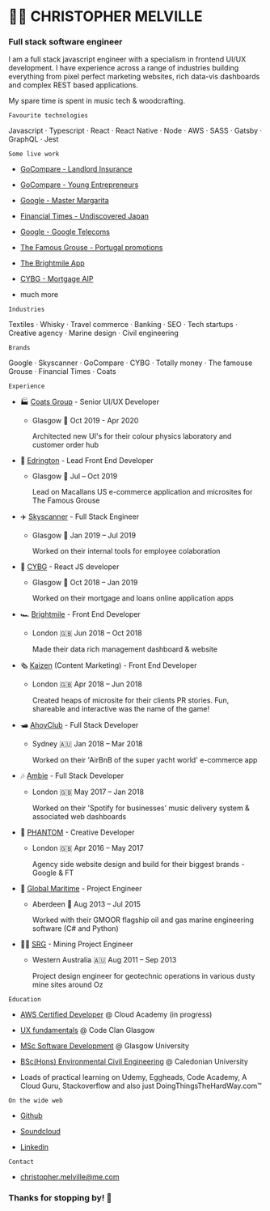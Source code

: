 # 👨‍💻 CHRISTOPHER MELVILLE 

### Full stack software engineer

I am a full stack javascript engineer with a specialism in frontend UI/UX development. I have experience across a range of industries building everything from pixel perfect marketing websites, rich data-vis dashboards and complex REST based applications.

My spare time is spent in music tech & woodcrafting. 

```
Favourite technologies 
```

Javascript · Typescript · React · React Native · Node · AWS · SASS · Gatsby · GraphQL · Jest


```
Some live work
```

* [GoCompare - Landlord Insurance](https://www.gocompare.com/landlord-insurance/best-cities-for-landlords/#/)

* [GoCompare - Young Entrepreneurs](https://www.gocompare.com/broadband/young-entrepreneurs/#/)

* [Google - Master Margarita](https://Masterimargarita.withgoogle.com)

* [Financial Times - Undiscovered Japan](http://undiscovered-japan.ft.com/)

* [Google - Google Telecoms](https://Telecomsconnect.withgoogle.com)

* [The Famous Grouse - Portugal promotions](https://promocaothefamousgrouse.pt/)

* [The Brightmile App](https://www.brightmile.io/)

* [CYBG - Mortgage AIP](https://aip.cbonline.co.uk/?channel=web)

 + much more

```
Industries
```

Textiles · Whisky · Travel commerce · Banking · SEO · Tech startups · Creative agency · Marine design · Civil engineering


```
Brands
```

Google · Skyscanner · GoCompare · CYBG · Totally money · The famouse Grouse · Financial Times · Coats

```
Experience
```

* 🏭 [Coats Group](https://www.coats.com/) - Senior UI/UX Developer 
  * Glasgow 🏴󠁧󠁢󠁳󠁣󠁴󠁿 Oct 2019 - Apr 2020

    Architected new UI's for their colour physics laboratory and customer order hub

* 🥃 [Edrington](https://www.edrington.com/) - Lead Front End Developer 
  * Glasgow 🏴󠁧󠁢󠁳󠁣󠁴󠁿 Jul – Oct 2019

    Lead on Macallans US e-commerce application and microsites for The Famous Grouse

* ✈️ [Skyscanner](https://www.skyscanner.net/) - Full Stack Engineer 
  * Glasgow 🏴󠁧󠁢󠁳󠁣󠁴󠁿 󠁢󠁳󠁣Jan 2019 – Jul 2019
  
    Worked on their internal tools for employee colaboration

* 🏦 [CYBG](https://www.cybg.com/) - React JS developer 
  * Glasgow 🏴󠁧󠁢󠁳󠁣󠁴󠁿 Oct 2018 – Jan 2019
  
    Worked on their mortgage and loans online application apps 

* 🏎️ [Brightmile](https://www.brightmile.io/) - Front End Developer 
  * London 🇬🇧󠁧󠁢󠁥󠁮󠁧󠁿󠁧󠁢󠁳󠁣󠁴󠁿 Jun 2018 – Oct 2018
  
    Made their data rich management dashboard & website

* 🗞️ [Kaizen](https://www.kaizen.co.uk/) (Content Marketing) - Front End Developer 
  * London 🇬🇧 Apr 2018 – Jun 2018
  
    Created heaps of microsite for their clients PR stories. Fun, shareable and interactive was the name of the game!

* 🛥️ [AhoyClub](https://ahoyclub.com/) - Full Stack Developer 
  * Sydney 🇦🇺 Jan 2018 – Mar 2018
  
    Worked on their 'AirBnB of the super yacht world' e-commerce app

* 🎶 [Ambie](https://www.ambie.fm/) - Full Stack Developer
  * London 🇬🇧 May 2017 – Jan 2018
  
    Worked on their 'Spotify for businesses' music delivery system & associated web dashboards

* 👻 [PHANTOM](https://phantom.land/work/) - Creative Developer 
  * London 🇬🇧 Apr 2016 – May 2017
  
    Agency side website design and build for their biggest brands - Google & FT

* 🌊 [Global Maritime](https://www.globalmaritime.com/) - Project Engineer 
  * Aberdeen 🏴󠁧󠁢󠁳󠁣󠁴󠁿 󠁴󠁿Aug 2013 – Jul 2015

    Worked with their GMOOR flagship oil and gas marine engineering software (C# and Python)

* 👷‍♂️ [SRG](https://www.srgglobal.com.au/) - Mining Project Engineer
  * Western Australia 🇦🇺 Aug 2011 – Sep 2013
    
    Project design engineer for geotechnic operations in various dusty mine sites around Oz

``` 
Education
```
* [AWS Certified Developer](https://cloudacademy.com/learning-paths/developer-associate-certification-preparation-for-aws-june-2018-241/) @ Cloud Academy (in progress)

* [UX fundamentals](https://codeclan.com/courses/ux-design-fundamentals) @ Code Clan Glasgow

* [MSc Software Development](https://www.gla.ac.uk/postgraduate/taught/softwareengineeringmsc/) @ Glasgow University

* [BSc(Hons) Environmental Civil Engineering](https://www.gcu.ac.uk/study/courses/details/index.php/P00237) @ Caledonian University

* Loads of practical learning on Udemy, Eggheads, Code Academy, A Cloud Guru, Stackoverflow and also just DoingThingsTheHardWay.com™

``` 
On the wide web
```

* [Github](https://github.com/moaiii)

* [Soundcloud](https://soundcloud.com/moai_music)

* [Linkedin](https://www.linkedin.com/in/moaiii/)


``` 
Contact
```
* <christopher.melville@me.com>


### Thanks for stopping by! 👋
